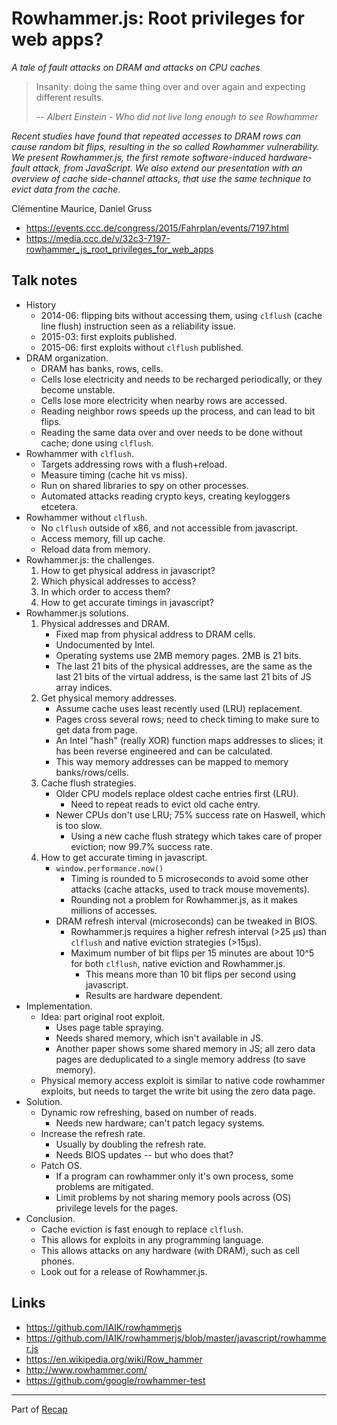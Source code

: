 # Rowhammer.js: Root privileges for web apps?

*A tale of fault attacks on DRAM and attacks on CPU caches*

> Insanity: doing the same thing over and over again and expecting different results.
>
> -- *Albert Einstein - Who did not live long enough to see Rowhammer*
 
*Recent studies have found that repeated accesses to DRAM rows can cause random bit flips, resulting in the so called Rowhammer vulnerability. We present Rowhammer.js, the first remote software-induced hardware-fault attack, from JavaScript. We also extend our presentation with an overview of cache side-channel attacks, that use the same technique to evict data from the cache.*

 Clémentine Maurice, Daniel Gruss

- https://events.ccc.de/congress/2015/Fahrplan/events/7197.html
- https://media.ccc.de/v/32c3-7197-rowhammer_js_root_privileges_for_web_apps


## Talk notes

- History
    - 2014-06: flipping bits without accessing them, using `clflush` (cache line flush) instruction seen as a reliability issue.
    - 2015-03: first exploits published.
    - 2015-06: first exploits without `clflush` published.
- DRAM organization.
    - DRAM has banks, rows, cells.
    - Cells lose electricity and needs to be recharged periodically, or they become unstable.
    - Cells lose more electricity when nearby rows are accessed.
    - Reading neighbor rows speeds up the process, and can lead to bit flips.
    - Reading the same data over and over needs to be done without cache; done using `clflush`.
- Rowhammer with `clflush`.
    - Targets addressing rows with a flush+reload.
    - Measure timing (cache hit vs miss).
    - Run on shared libraries to spy on other processes.
    - Automated attacks reading crypto keys, creating keyloggers etcetera.
- Rowhammer without `clflush`.
    - No `clflush` outside of x86, and not accessible from javascript.
    - Access memory, fill up cache.
    - Reload data from memory.
- Rowhammer.js: the challenges.
    1. How to get physical address in javascript?
    1. Which physical addresses to access?
    1. In which order to access them?
    1. How to get accurate timings in javascript?
- Rowhammer.js solutions.
    1. Physical addresses and DRAM.
        - Fixed map from physical address to DRAM cells.
        - Undocumented by Intel.
        - Operating systems use 2MB memory pages. 2MB is 21 bits.
        - The last 21 bits of the physical addresses, are the same as the last 21 bits of the virtual address, is the same last 21 bits of JS array indices.
    1. Get physical memory addresses.
        - Assume cache uses least recently used (LRU) replacement.
        - Pages cross several rows; need to check timing to make sure to get data from page.
        - An Intel "hash" (really XOR) function maps addresses to slices; it has been reverse engineered and can be calculated.
        - This way memory addresses can be mapped to memory banks/rows/cells.
    1. Cache flush strategies.
        - Older CPU models replace oldest cache entries first (LRU).
            - Need to repeat reads to evict old cache entry.
        - Newer CPUs don't use LRU; 75% success rate on Haswell, which is too slow.
            - Using a new cache flush strategy which takes care of proper eviction; now 99.7% success rate.
    1. How to get accurate timing in javascript.
        - `window.performance.now()`
            - Timing is rounded to 5 microseconds to avoid some other attacks (cache attacks, used to track mouse movements).
            - Rounding not a problem for Rowhammer.js, as it makes millions of accesses.
        - DRAM refresh interval (microseconds) can be tweaked in BIOS.
            - Rowhammer.js requires a higher refresh interval (>25 µs) than `clflush` and native eviction strategies (>15µs).
            - Maximum number of bit flips per 15 minutes are about 10^5 for both `clflush`, native eviction and Rowhammer.js.
                - This means more than 10 bit flips per second using javascript.
                - Results are hardware dependent.
- Implementation.
    - Idea: part original root exploit.
        - Uses page table spraying.
        - Needs shared memory, which isn't available in JS.
        - Another paper shows some shared memory in JS; all zero data pages are deduplicated to a single memory address (to save memory).
    - Physical memory access exploit is similar to native code rowhammer exploits, but needs to target the write bit using the zero data page.
- Solution.
    - Dynamic row refreshing, based on number of reads.
        - Needs new hardware; can't patch legacy systems.
    - Increase the refresh rate.
        - Usually by doubling the refresh rate.
        - Needs BIOS updates -- but who does that?
    - Patch OS.
        - If a program can rowhammer only it's own process, some problems are mitigated.
        - Limit problems by not sharing memory pools across (OS) privilege levels for the pages.
- Conclusion.
    - Cache eviction is fast enough to replace `clflush`.
    - This allows for exploits in any programming language.
    - This allows attacks on any hardware (with DRAM), such as cell phones.
    - Look out for a release of Rowhammer.js.


## Links

- https://github.com/IAIK/rowhammerjs
- https://github.com/IAIK/rowhammerjs/blob/master/javascript/rowhammer.js
- https://en.wikipedia.org/wiki/Row_hammer
- http://www.rowhammer.com/
- https://github.com/google/rowhammer-test


---

Part of [Recap](https://github.com/joelpurra/recap)

